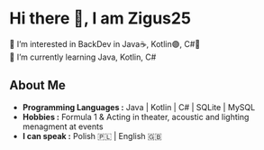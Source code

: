 # Hi there 👋,  I am Zigus25  
👀 I’m interested in BackDev in Java☕, Kotlin🟣, C#🔵     
🌱 I’m currently learning Java, Kotlin, C#
## About Me
-  **Programming Languages :** Java | Kotlin | C# | SQLite | MySQL
-  **Hobbies :** Formula 1 & Acting in theater, acoustic and lighting menagment at events
-  **I can speak :**  Polish 🇵🇱 |  English 🇬🇧 
